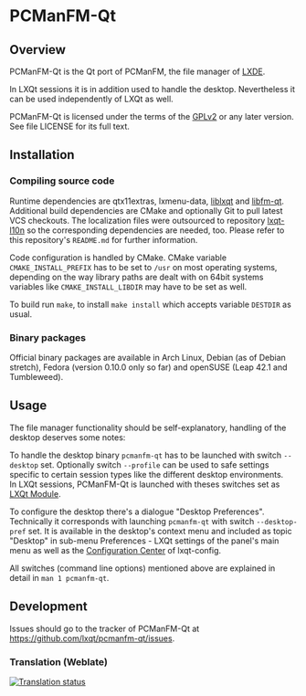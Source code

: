 # PCManFM-Qt

## Overview

PCManFM-Qt is the Qt port of PCManFM, the file manager of [LXDE](https://lxde.org).

In LXQt sessions it is in addition used to handle the desktop. Nevertheless it 
can be used independently of LXQt as well.

PCManFM-Qt is licensed under the terms of the 
[GPLv2](https://www.gnu.org/licenses/gpl-2.0.en.html) or any later version. See 
file LICENSE for its full text.   

## Installation

### Compiling source code

Runtime dependencies are qtx11extras, lxmenu-data, 
[liblxqt](https://github.com/lxqt/liblxqt) and 
[libfm-qt](https://github.com/lxqt/libfm-qt).   
Additional build dependencies are CMake and optionally Git to pull latest VCS 
checkouts. The localization files were outsourced to repository 
[lxqt-l10n](https://github.com/lxqt/lxqt-l10n) so the corresponding dependencies 
are needed, too. Please refer to this repository's `README.md` for further information.   

Code configuration is handled by CMake. CMake variable `CMAKE_INSTALL_PREFIX` 
has to be set to `/usr` on most operating systems, depending on the way library 
paths are dealt with on 64bit systems variables like `CMAKE_INSTALL_LIBDIR` may 
have to be set as well.   

To build run `make`, to install `make install` which accepts variable `DESTDIR` 
as usual.   

### Binary packages

Official binary packages are available in Arch Linux, Debian (as of Debian stretch), 
Fedora (version 0.10.0 only so far) and openSUSE (Leap 42.1 and Tumbleweed).   

## Usage

The file manager functionality should be self-explanatory, handling of the 
desktop deserves some notes:

To handle the desktop binary `pcmanfm-qt` has to be launched with switch 
`--desktop` set. Optionally switch `--profile` can be used to safe settings 
specific to certain session types like the different desktop environments.   
In LXQt sessions, PCManFM-Qt is launched with theses switches set as 
[LXQt Module](https://github.com/lxqt/lxqt-session#lxqt-modules).   

To configure the desktop there's a dialogue "Desktop Preferences". Technically 
it corresponds with launching `pcmanfm-qt` with switch `--desktop-pref` set. It 
is available in the desktop's context menu and included as topic "Desktop" in 
sub-menu Preferences - LXQt settings of the panel's main menu as well as the 
[Configuration Center](https://github.com/lxqt/lxqt-config#configuration-center) 
of lxqt-config.   

All switches (command line options) mentioned above are explained in detail in
`man 1 pcmanfm-qt`.   

## Development

Issues should go to the tracker of PCManFM-Qt at https://github.com/lxqt/pcmanfm-qt/issues.


### Translation (Weblate)

<a href="https://weblate.lxqt.org/projects/lxqt/pcmanfm-qt/">
<img src="https://weblate.lxqt.org/widgets/lxqt/-/pcmanfm-qt/multi-auto.svg" alt="Translation status" />
</a>
